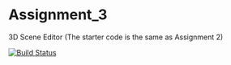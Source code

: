 # Assignment_3
3D Scene Editor
(The starter code is the same as Assignment 2)

[![Build Status](https://travis-ci.com/NYUCG2017/assignment-3-radhikamattoo.svg?token=DKU6y6MTDpMMtsxTr53h&branch=master)](https://travis-ci.com/NYUCG2017/assignment-3-radhikamattoo)
